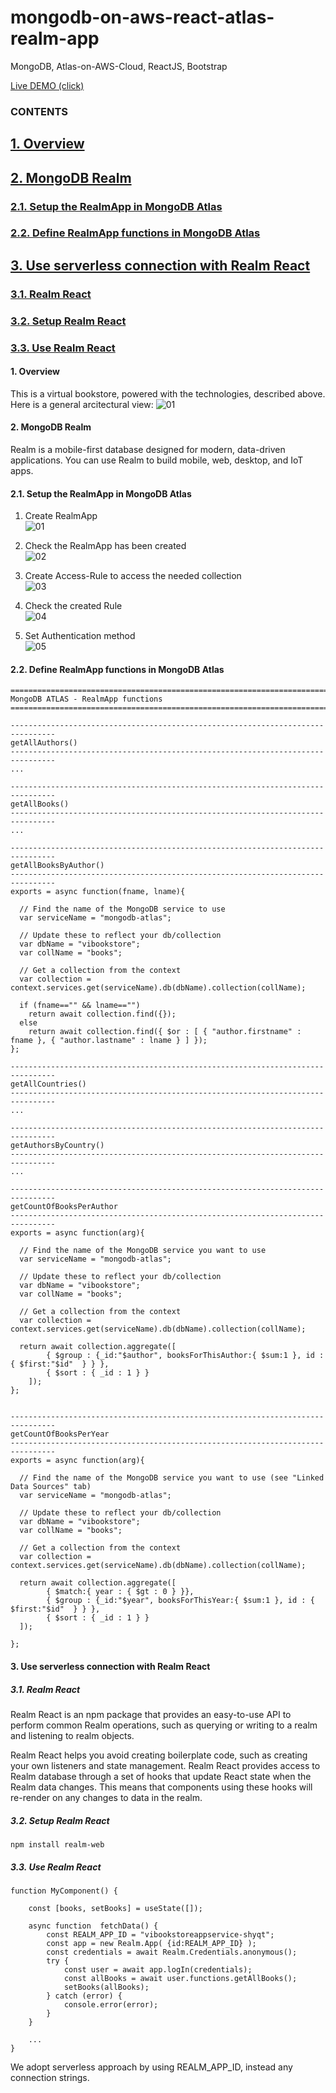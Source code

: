 # mongodb-on-aws-react-atlas-realm-app
MongoDB, Atlas-on-AWS-Cloud, ReactJS, Bootstrap

[Live DEMO (click)](http://viki3d.com/demos/vibookstore)

### CONTENTS
## <a href="#c1"      >1. Overview</a>  
## <a href="#c2"      >2. MongoDB Realm</a>  
### <a href="#c2_1"   >2.1. Setup the RealmApp in MongoDB Atlas</a>  
### <a href="#c2_2"   >2.2. Define RealmApp functions in MongoDB Atlas</a>  
## <a href="#c3"      >3. Use serverless connection with Realm React</a>  
### <a href="#c3_1"   >3.1. Realm React</a>  
### <a href="#c3_2"   >3.2. Setup Realm React</a>  
### <a href="#c3_3"   >3.3. Use Realm React</a>  

####  <span id="c1">1. Overview</span>  
This is a virtual bookstore, powered with the technologies, described above. Here is a general arcitectural view:
![01](/mongodb-on-aws-react-atlas-realm-app-01.png?v=1 "Architectural Overview")


####  <span id="c2">2. MongoDB Realm</span>  
Realm is a mobile-first database designed for modern, data-driven applications. You can use Realm to build mobile, web, desktop, and IoT apps.  


#### <span id="c2_1">2.1. Setup the RealmApp in MongoDB Atlas</span>  
1. Create RealmApp  
![01](/setup-realm-app-01-create-realm-app.png?v=1 "Create RealmApp")

2. Check the RealmApp has been created  
![02](/setup-realm-app-02-realm-app-created.png?v=1 "Check the RealmApp")

3. Create Access-Rule to access the needed collection  
![03](/setup-realm-app-03-create-rule-for-db.png?v=1 "Create Access-Rule")

4. Check the created Rule  
![04](/setup-realm-app-04-see-rule.png?v=1 "Check the Rule")

5. Set Authentication method  
![05](/setup-realm-app-05-set-auth-method.png?v=1 "Set Authentication method")

#### <span id="c2_2">2.2. Define RealmApp functions in MongoDB Atlas</span>  
```
================================================================================
MongoDB ATLAS - RealmApp functions
================================================================================

--------------------------------------------------------------------------------
getAllAuthors()
--------------------------------------------------------------------------------
...

--------------------------------------------------------------------------------
getAllBooks()
--------------------------------------------------------------------------------
...
	
--------------------------------------------------------------------------------
getAllBooksByAuthor()
--------------------------------------------------------------------------------
exports = async function(fname, lname){

  // Find the name of the MongoDB service to use
  var serviceName = "mongodb-atlas";

  // Update these to reflect your db/collection
  var dbName = "vibookstore";
  var collName = "books";

  // Get a collection from the context
  var collection = context.services.get(serviceName).db(dbName).collection(collName);

  if (fname=="" && lname=="")
    return await collection.find({});
  else    
    return await collection.find({ $or : [ { "author.firstname" : fname }, { "author.lastname" : lname } ] });
};

--------------------------------------------------------------------------------
getAllCountries()
--------------------------------------------------------------------------------
...

--------------------------------------------------------------------------------
getAuthorsByCountry()
--------------------------------------------------------------------------------
...

--------------------------------------------------------------------------------
getCountOfBooksPerAuthor
--------------------------------------------------------------------------------
exports = async function(arg){

  // Find the name of the MongoDB service you want to use
  var serviceName = "mongodb-atlas";

  // Update these to reflect your db/collection
  var dbName = "vibookstore";
  var collName = "books";

  // Get a collection from the context
  var collection = context.services.get(serviceName).db(dbName).collection(collName);

  return await collection.aggregate([
		{ $group : {_id:"$author", booksForThisAuthor:{ $sum:1 }, id : { $first:"$id"  } } },
		{ $sort : { _id : 1 } }
	]);
};


--------------------------------------------------------------------------------
getCountOfBooksPerYear
--------------------------------------------------------------------------------
exports = async function(arg){

  // Find the name of the MongoDB service you want to use (see "Linked Data Sources" tab)
  var serviceName = "mongodb-atlas";

  // Update these to reflect your db/collection
  var dbName = "vibookstore";
  var collName = "books";

  // Get a collection from the context
  var collection = context.services.get(serviceName).db(dbName).collection(collName);

  return await collection.aggregate([
		{ $match:{ year : { $gt : 0 } }},
		{ $group : {_id:"$year", booksForThisYear:{ $sum:1 }, id : { $first:"$id"  } } },
		{ $sort : { _id : 1 } }
  ]);

};
```


#### <span id="c3">3. Use serverless connection with Realm React</span>  

##### <span id="c3_1">3.1. Realm React</span>  
Realm React is an npm package that provides an easy-to-use API to perform common Realm operations, such as querying or writing to a realm and listening to realm objects.  

Realm React helps you avoid creating boilerplate code, such as creating your own listeners and state management. Realm React provides access to Realm database through a set of hooks that update React state when the Realm data changes. This means that components using these hooks will re-render on any changes to data in the realm.  

##### <span id="c3_2">3.2. Setup Realm React</span>  
```
npm install realm-web
```

##### <span id="c3_3">3.3. Use Realm React</span>  
```
function MyComponent() {

	const [books, setBooks] = useState([]);

	async function  fetchData() {
		const REALM_APP_ID = "vibookstoreappservice-shyqt";
		const app = new Realm.App( {id:REALM_APP_ID} );
		const credentials = await Realm.Credentials.anonymous();
		try {
			const user = await app.logIn(credentials);
			const allBooks = await user.functions.getAllBooks();
			setBooks(allBooks);
		} catch (error) {
			console.error(error);
		}
	}

	...
}
```
We adopt serverless approach by using REALM_APP_ID, instead any connection strings.  



